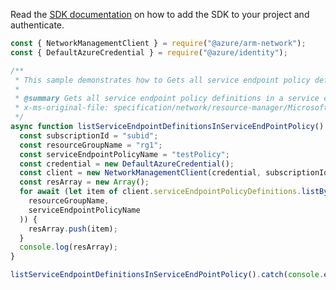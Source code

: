 Read the [SDK documentation](https://github.com/Azure/azure-sdk-for-js/blob/%40azure%2Farm-network_28.0.0/sdk/network/arm-network/README.md) on how to add the SDK to your project and authenticate.

```javascript
const { NetworkManagementClient } = require("@azure/arm-network");
const { DefaultAzureCredential } = require("@azure/identity");

/**
 * This sample demonstrates how to Gets all service endpoint policy definitions in a service end point policy.
 *
 * @summary Gets all service endpoint policy definitions in a service end point policy.
 * x-ms-original-file: specification/network/resource-manager/Microsoft.Network/stable/2021-08-01/examples/ServiceEndpointPolicyDefinitionList.json
 */
async function listServiceEndpointDefinitionsInServiceEndPointPolicy() {
  const subscriptionId = "subid";
  const resourceGroupName = "rg1";
  const serviceEndpointPolicyName = "testPolicy";
  const credential = new DefaultAzureCredential();
  const client = new NetworkManagementClient(credential, subscriptionId);
  const resArray = new Array();
  for await (let item of client.serviceEndpointPolicyDefinitions.listByResourceGroup(
    resourceGroupName,
    serviceEndpointPolicyName
  )) {
    resArray.push(item);
  }
  console.log(resArray);
}

listServiceEndpointDefinitionsInServiceEndPointPolicy().catch(console.error);
```
